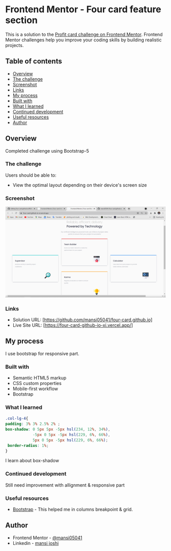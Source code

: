 # Frontend Mentor - Four card feature section

This is a solution to the [Profit card challenge on Frontend Mentor](https://www.frontendmentor.io/challenges/four-card-feature-section-weK1eFYK/hub/fourcard-challenge-XsG6N3rNT). Frontend Mentor challenges help you improve your coding skills by building realistic projects. 

## Table of contents

- [Overview](#overview)
- [The challenge](#the-challenge)
- [Screenshot](#screenshot)
- [Links](#links)
- [My process](#my-process)
- [Built with](#built-with)
- [What I learned](#what-i-learned)
- [Continued development](#continued-development)
- [Useful resources](#useful-resources)
- [Author](#author)

## Overview
Completed challenge using Bootstrap-5

### The challenge

Users should be able to:

- View the optimal layout depending on their device's screen size

### Screenshot

![](./screenshot_card.png)

### Links

- Solution URL: [https://github.com/mansi05041/four-card.github.io]
- Live Site URL: [https://four-card-github-io-xi.vercel.app/]

## My process

I use bootstrap for responsive part. 

### Built with

- Semantic HTML5 markup
- CSS custom properties
- Mobile-first workflow
- Bootstrap

### What I learned

```css
.col-lg-4{
padding: 3% 3% 2.5% 2% ;
box-shadow: 0 5px 5px -5px hsl(234, 12%, 34%),
            -5px 0 5px -5px hsl(229, 6%, 66%),
            5px 0 5px -5px hsl(229, 6%, 66%);
 border-radius: 1%;
}
```
I learn about box-shadow 


### Continued development

Still need improvement with allignment & responsive part

### Useful resources

- [Bootstrap](https://getbootstrap.com/) - This helped me in columns breakpoint & grid.

## Author

- Frontend Mentor - [@mansi05041](https://www.frontendmentor.io/profile/mansi05041)
- Linkedin - [mansi joshi](https://www.linkedin.com/in/mansi-joshi-663aa81a0/)


